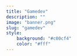 ```yaml
---
title: "Gamedev"
description: ""
image: "banner.png"
slug: "gamedev"
style:
    background: "#c00cf4"
    color: "#fff"
---
```


